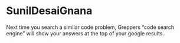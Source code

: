 # SunilDesaiGnana
Next time you search a similar code problem, Greppers “code search engine” will show your answers at the top of your google results.